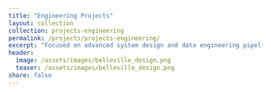 ```yaml
---
title: "Engineering Projects"
layout: collection
collection: projects-engineering
permalink: /projects/projects-engineering/
excerpt: "Focused on advanced system design and data engineering pipelines for practical marine and coastal applications."
header: 
  image: /assets/images/belleville_design.png
  teaser: /assets/images/belleville_design.png
share: false
---
```

